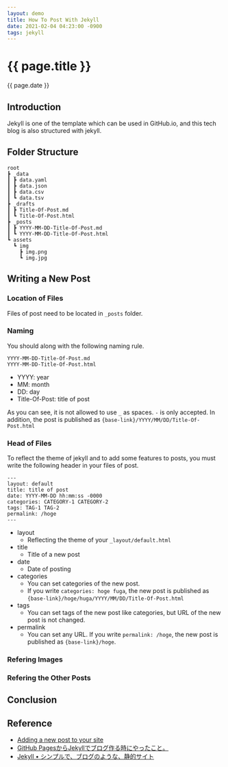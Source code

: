 ```yaml
---
layout: demo
title: How To Post With Jekyll
date: 2021-02-04 04:23:00 -0900
tags: jekyll
---
```


# {{ page.title }}
{{ page.date }}
## Introduction
Jekyll is one of the template which can be used in GitHub.io, and this tech blog is also structured with jekyll.

## Folder Structure
```
root
┣ _data
┃ ┣ data.yaml
┃ ┣ data.json
┃ ┣ data.csv
┃ ┗ data.tsv
┣ _drafts
┃ ┣ Title-Of-Post.md
┃ ┗ Title-Of-Post.html
┣ _posts
┃ ┣ YYYY-MM-DD-Title-Of-Post.md
┃ ┗ YYYY-MM-DD-Title-Of-Post.html
┗ assets
  ┗ img
    ┣ img.png
    ┗ img.jpg
```

## Writing a New Post
### Location of Files
Files of post need to be located in `_posts` folder.
### Naming
You should along with the following naming rule.
```
YYYY-MM-DD-Title-Of-Post.md
YYYY-MM-DD-Title-Of-Post.html
```
- YYYY: year
- MM: month
- DD: day
- Title-Of-Post: title of post

As you can see, it is not allowed to use `_` as spaces. `-` is only accepted. In addition, the post is published as `{base-link}/YYYY/MM/DD/Title-Of-Post.html`
### Head of Files
To reflect the theme of jekyll and to add some features to posts, you must write the following header in your files of post.
```
---
layout: default
title: title of post
date: YYYY-MM-DD hh:mm:ss -0000
categories: CATEGORY-1 CATEGORY-2
tags: TAG-1 TAG-2
permalink: /hoge
---
```
- layout
    - Reflecting the theme of your `_layout/default.html`
- title
    - Title of a new post
- date
    - Date of posting
- categories
    - You can set categories of the new post. 
    - If you write `categories: hoge fuga`, the new post is published as `{base-link}/hoge/huga/YYYY/MM/DD/Title-Of-Post.html`
- tags
    - You can set tags of the new post like categories, but URL of the new post is not changed.
- permalink
    - You can set any URL. If you write `permalink: /hoge`, the new post is published as `{base-link}/hoge`.

### Refering Images
### Refering the Other Posts

## Conclusion

## Reference
- [Adding a new post to your site](https://docs.github.com/en/github/working-with-github-pages/adding-content-to-your-github-pages-site-using-jekyll#adding-a-new-post-to-your-site)
- [GitHub PagesからJekyllでブログ作る時にやったこと。](https://hayateasdf.hatenablog.com/entry/2018/08/09/182327)
- [Jekyll • シンプルで、ブログのような、静的サイト](http://jekyllrb-ja.github.io/)